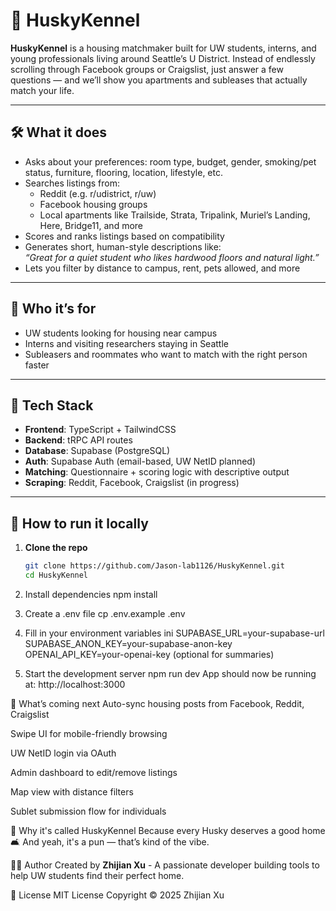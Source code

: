 # 🐾 HuskyKennel

**HuskyKennel** is a housing matchmaker built for UW students, interns, and young professionals living around Seattle’s U District. Instead of endlessly scrolling through Facebook groups or Craigslist, just answer a few questions — and we’ll show you apartments and subleases that actually match your life.

---

## 🛠️ What it does

- Asks about your preferences: room type, budget, gender, smoking/pet status, furniture, flooring, location, lifestyle, etc.
- Searches listings from:
  - Reddit (e.g. r/udistrict, r/uw)
  - Facebook housing groups
  - Local apartments like Trailside, Strata, Tripalink, Muriel’s Landing, Here, Bridge11, and more
- Scores and ranks listings based on compatibility
- Generates short, human-style descriptions like:  
  _“Great for a quiet student who likes hardwood floors and natural light.”_
- Lets you filter by distance to campus, rent, pets allowed, and more

---

## 🎯 Who it’s for

- UW students looking for housing near campus  
- Interns and visiting researchers staying in Seattle  
- Subleasers and roommates who want to match with the right person faster  

---

## 🧰 Tech Stack

- **Frontend**: TypeScript + TailwindCSS  
- **Backend**: tRPC API routes  
- **Database**: Supabase (PostgreSQL)  
- **Auth**: Supabase Auth (email-based, UW NetID planned)  
- **Matching**: Questionnaire + scoring logic with descriptive output  
- **Scraping**: Reddit, Facebook, Craigslist (in progress)  

---

## 🚀 How to run it locally

1. **Clone the repo**
   ```bash
   git clone https://github.com/Jason-lab1126/HuskyKennel.git
   cd HuskyKennel
   
2. Install dependencies
npm install

3. Create a .env file
cp .env.example .env

4. Fill in your environment variables
ini
SUPABASE_URL=your-supabase-url
SUPABASE_ANON_KEY=your-supabase-anon-key
OPENAI_API_KEY=your-openai-key (optional for summaries)

5. Start the development server
npm run dev
App should now be running at:
http://localhost:3000

🧪 What’s coming next
 Auto-sync housing posts from Facebook, Reddit, Craigslist

 Swipe UI for mobile-friendly browsing

 UW NetID login via OAuth

 Admin dashboard to edit/remove listings

 Map view with distance filters

 Sublet submission flow for individuals

🐶 Why it's called HuskyKennel
Because every Husky deserves a good home 🛋️
And yeah, it's a pun — that’s kind of the vibe.

👨‍💻 Author
Created by **Zhijian Xu** - A passionate developer building tools to help UW students find their perfect home.

📄 License
MIT License
Copyright © 2025 Zhijian Xu
